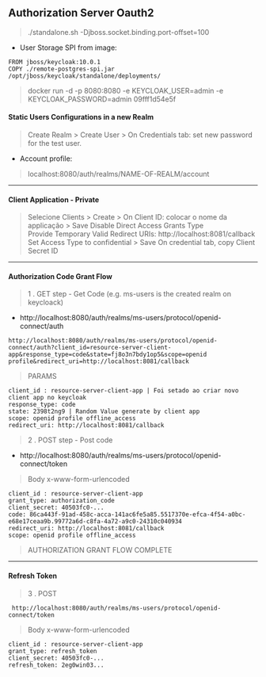 
## Authorization Server Oauth2  

> ./standalone.sh -Djboss.socket.binding.port-offset=100  
  * User Storage SPI from image: 
```
FROM jboss/keycloak:10.0.1
COPY ./remote-postgres-spi.jar /opt/jboss/keycloak/standalone/deployments/   
```
  
> docker run -d -p 8080:8080 -e KEYCLOAK_USER=admin -e KEYCLOAK_PASSWORD=admin 09fff1d54e5f 
  
#### Static Users Configurations in a new Realm
> Create Realm > Create User > On Credentials tab:  set new password for the test user.
* Account profile:
> localhost:8080/auth/realms/NAME-OF-REALM/account
 ---
#### Client Application - Private
> Selecione Clients > Create > On Client ID: colocar o nome da applicação > Save
> Disable Direct Access Grants Type  
> Provide Temporary Valid Redirect URIs: http://localhost:8081/callback  
> Set Access Type to confidential  > Save
> On credential tab, copy Client Secret ID  

---
#### Authorization Code Grant Flow  

> 1 . GET step - Get Code (e.g. ms-users is the created realm on keycloack)
* http://localhost:8080/auth/realms/ms-users/protocol/openid-connect/auth
```
http://localhost:8080/auth/realms/ms-users/protocol/openid-connect/auth?client_id=resource-server-client-app&response_type=code&state=fj8o3n7bdy1op5&scope=openid profile&redirect_uri=http://localhost:8081/callback
```
>PARAMS
```
client_id : resource-server-client-app | Foi setado ao criar novo client app no keycloak
response_type: code
state: 2398t2ng9 | Random Value generate by client app
scope: openid profile offline_access
redirect_uri: http://localhost:8081/callback
```
> 2 . POST step - Post code

* http://localhost:8080/auth/realms/ms-users/protocol/openid-connect/token
> Body x-www-form-urlencoded
```
client_id : resource-server-client-app
grant_type: authorization_code
client_secret: 40503fc0-...
code: 86ca443f-91ad-458c-acca-141ac6fe5a85.5517370e-efca-4f54-a0bc-e68e17ceaa9b.99772a6d-c8fa-4a72-a9c0-24310c040934
redirect_uri: http://localhost:8081/callback
scope: openid profile offline_access
```
> AUTHORIZATION GRANT FLOW COMPLETE
----
#### Refresh Token  
> 3 . POST  
```
 http://localhost:8080/auth/realms/ms-users/protocol/openid-connect/token
 ```
> Body x-www-form-urlencoded
````
client_id : resource-server-client-app
grant_type: refresh_token
client_secret: 40503fc0-...
refresh_token: 2eg0win03...
````










